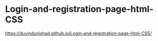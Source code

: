 # Login-and-registration-page-html-CSS
https://duvindunishad.github.io/Login-and-registration-page-html-CSS/
